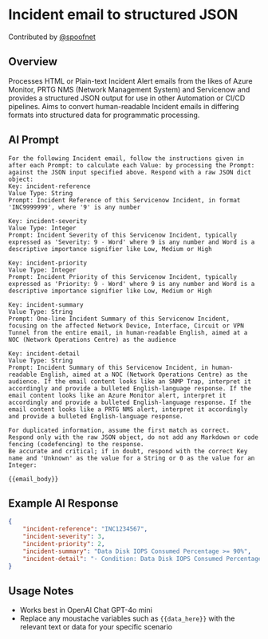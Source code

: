 # Incident email to structured JSON
Contributed by [@spoofnet](https://github.com/spoofnet)

## Overview
Processes HTML or Plain-text Incident Alert emails from the likes of Azure Monitor, PRTG NMS (Network Management System) and Servicenow and provides a structured JSON output for use in other Automation or CI/CD pipelines. Aims to convert human-readable Incident emails in differing formats into structured data for programmatic processing.

## AI Prompt
```text
For the following Incident email, follow the instructions given in after each Prompt: to calculate each Value: by processing the Prompt: against the JSON input specified above. Respond with a raw JSON dict object:
Key: incident-reference
Value Type: String
Prompt: Incident Reference of this Servicenow Incident, in format 'INC9999999', where '9' is any number

Key: incident-severity
Value Type: Integer
Prompt: Incident Severity of this Servicenow Incident, typically expressed as 'Severity: 9 - Word' where 9 is any number and Word is a descriptive importance signifier like Low, Medium or High

Key: incident-priority
Value Type: Integer
Prompt: Incident Priority of this Servicenow Incident, typically expressed as 'Priority: 9 - Word' where 9 is any number and Word is a descriptive importance signifier like Low, Medium or High

Key: incident-summary
Value Type: String
Prompt: One-line Incident Summary of this Servicenow Incident, focusing on the affected Network Device, Interface, Circuit or VPN Tunnel from the entire email, in human-readable English, aimed at a NOC (Network Operations Centre) as the audience

Key: incident-detail
Value Type: String
Prompt: Incident Summary of this Servicenow Incident, in human-readable English, aimed at a NOC (Network Operations Centre) as the audience. If the email content looks like an SNMP Trap, interpret it accordingly and provide a bulleted English-language response. If the email content looks like an Azure Monitor alert, interpret it accordingly and provide a bulleted English-language response. If the email content looks like a PRTG NMS alert, interpret it accordingly and provide a bulleted English-language response.

For duplicated information, assume the first match as correct.
Respond only with the raw JSON object, do not add any Markdown or code fencing (codefencing) to the response.
Be accurate and critical; if in doubt, respond with the correct Key name and 'Unknown' as the value for a String or 0 as the value for an Integer:

{{email_body}}
```

## Example AI Response
```json
{
    "incident-reference": "INC1234567",
    "incident-severity": 3,
    "incident-priority": 2,
    "incident-summary": "Data Disk IOPS Consumed Percentage >= 90%",
    "incident-detail": "- Condition: Data Disk IOPS Consumed Percentage >= 90%\\n- Assigned to: Team ABC"
}
```

## Usage Notes
* Works best in OpenAI Chat GPT-4o mini
* Replace any moustache variables such as `{{data_here}}` with the relevant text or data for your specific scenario